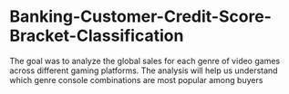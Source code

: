 # Banking-Customer-Credit-Score-Bracket-Classification
The goal was to analyze the global sales for each genre of video games across different gaming platforms. The analysis will help us understand which genre console combinations are most popular among buyers
